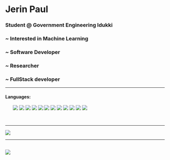 <h1> Jerin Paul </h1>
<h3>Student @ Government Engineering Idukki</h3>
<h3>~ Interested in Machine Learning</h3>
<h3>~ Software Developer</h3>
<h3>~ Researcher</h3>
<h3>~ FullStack developer </h3>
<hr>
<h4>Languages:</h4>
<ul>
  <img src = "https://img.shields.io/badge/Python-14354C?style=for-the-badge&logo=python&logoColor=white">
  <img src="https://img.shields.io/badge/Java-ED8B00?style=for-the-badge&logo=java&logoColor=white">
  <img src="https://img.shields.io/badge/C%2B%2B-00599C?style=for-the-badge&logo=c%2B%2B&logoColor=white">
  <img  src="https://img.shields.io/badge/C-00599C?style=for-the-badge&logo=c&logoColor=white">
  <img  src = "https://img.shields.io/badge/C%23-239120?style=for-the-badge&logo=c-sharp&logoColor=white">
  <img src="https://img.shields.io/badge/JavaScript-F7DF1E?style=for-the-badge&logo=javascript&logoColor=black">
  <img src="https://img.shields.io/badge/Node.js-43853D?style=for-the-badge&logo=node.js&logoColor=white">
  <img src="https://img.shields.io/badge/React-20232A?style=for-the-badge&logo=react&logoColor=61DAFB">
  <img src="https://img.shields.io/badge/React_Native-20232A?style=for-the-badge&logo=react&logoColor=61DAFB">
  <img  src="https://img.shields.io/badge/HTML5-E34F26?style=for-the-badge&logo=html5&logoColor=white">
  <img  src="https://img.shields.io/badge/CSS3-1572B6?style=for-the-badge&logo=css3&logoColor=white">
  <img src="https://img.shields.io/badge/Google_Cloud-4285F4?style=for-the-badge&logo=google-cloud&logoColor=white">
</ul>
<br>
<hr>
<img src="https://github-readme-stats.vercel.app/api?username=mrwolfie13&theme=">
<hr>
<br>
<img src="https://github-readme-stats.vercel.app/api/top-langs/?username=mrwolfie13&theme=">

